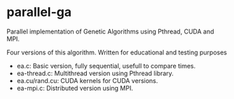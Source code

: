 parallel-ga
===========

Parallel implementation of Genetic Algorithms using Pthread, CUDA and MPI.

Four versions of this algorithm. Written for educational and testing purposes
- ea.c: Basic version, fully sequential, usefull to compare times.
- ea-thread.c: Multithread version using Pthread library.
- ea.cu/rand.cu: CUDA kernels for CUDA versions.
- ea-mpi.c: Distributed version using MPI.
